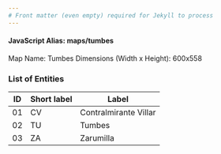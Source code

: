 ```yaml
---
# Front matter (even empty) required for Jekyll to process
---
```


#### JavaScript Alias: maps/tumbes

Map Name: Tumbes
Dimensions (Width x Height): 600x558


### List of Entities

ID | Short label | Label
---|---|---|
01| CV | Contralmirante Villar
02| TU | Tumbes
03| ZA | Zarumilla
